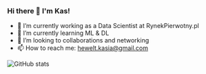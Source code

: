 ### Hi there 👋 I'm Kas!


- 🔭 I’m currently working as a Data Scientist at RynekPierwotny.pl
- 🌱 I’m currently learning ML & DL
- 👯 I’m looking to collaborations and networking
- 📫 How to reach me: [hewelt.kasia@gmail.com](mailto:hewelt.kasia@gmail.com)

![GitHub stats](https://github-readme-stats.vercel.app/api?username=kasiahewelt&hide=contribs,prs,issues&count_private=true&theme=vue-dark)   
